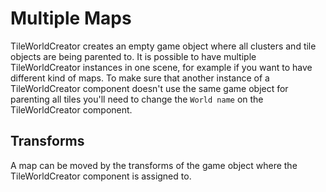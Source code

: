 # Multiple Maps

TileWorldCreator creates an empty game object where all clusters and tile objects are being parented to.
It is possible to have multiple TileWorldCreator instances in one scene, for example if you want to have different kind of maps.
To make sure that another instance of a TileWorldCreator component doesn't use the same game object for parenting all tiles you'll need
to change the `World name` on the TileWorldCreator component. 

## Transforms

A map can be moved by the transforms of the game object where the TileWorldCreator component is assigned to.
